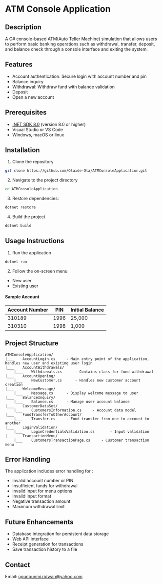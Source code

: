# ATM Console Application
## Description
A C# console-based ATM(Auto Teller Machine) simulation that allows users to perform basic banking operations such as withdrawal, transfer, deposit, and balance check through a console interface and exiting the system.
## Features
- Account authentication: Secure login with account number and pin
- Balance inquiry
- Withdrawal: Withdraw fund with balance validation
- Deposit
- Open a new account
## Prerequisites
- [.NET SDK 8.0](https://dotnet.microsoft.com/en-us/download/dotnet/8.0) (version 8.0 or higher)
- Visual Studio or VS Code
- Windows, macOS or linux
## Installation
1. Clone the repository
``` bash
git clone https://github.com/Olaide-Ola/ATMConsoleApplication.git
```
2. Navigate to the project directory
``` bash
cd ATMConsoleApplication
```
3. Restore dependencies:
```bash
dotnet restore
```
4. Build the project
```bash
dotnet build
```

## Usage Instructions
1. Run the application

```bash
dotnet run
```
2. Follow the on-screen menu
- New user
- Existing user
#### Sample Account
|Account Number |PIN |Initial Balance |
|---------------|----|----------------|
|310189			|1996 |25,000		  |
|310310			|1998 |1,000	      |

## Project Structure
``` plaintext
ATMConsoleApplication/
|___    AccountLogin.cs		- Main entry point of the application, handles new user and existing user login
|___	AccountWithdrawals/
	|___	Withdrawals.cs		- Contains class for fund withdrawal
|___	AccountOpening/
	|___	NewCustomer.cs		- Handles new customer account creation
|___	WelcomeMessage/
	|___	Message.cs		- Display welcome message to user
|___	BalanceInquiry/
	|___	Balance.cs		- Manage user account balance
|___	CustomerDataSet/
	|___	CustomersInformation.cs		- Account data model
|___	FundTransferToOtherAccount/
	|___	Transfer.cs		- Fund transfer from one to account to another
|___	LoginValidation/
	|___	LoginCredentialsValidation.cs		- Input validation
|___	TransactionMenu/
	|___	CustomersTransactionPage.cs		- Customer transaction menu
```

## Error Handling
The application includes error handling for :
- Invalid account number or PIN
- Insufficient funds for withdrawal
- Invalid input for menu options
- Invalid input format
- Negative transaction amount
- Maximum withdrawal limit

## Future Enhancements
- Database integration for persistent data storage
- Web API interface
- Receipt generation for transactions
- Save transaction history to a file

## Contact
Email: ogunbunmi.ridwan@yahoo.com

